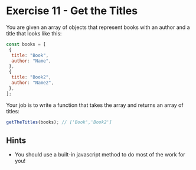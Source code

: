 # Exercise 11 - Get the Titles

You are given an array of objects that represent books with an author and a
title that looks like this:

```javascript
const books = [
 {
  title: "Book",
  author: "Name",
 },
 {
  title: "Book2",
  author: "Name2",
 },
];
```

Your job is to write a function that takes the array and returns an array of
titles:

```javascript
getTheTitles(books); // ['Book','Book2']
```

## Hints

- You should use a built-in javascript method to do most of the work for you!
